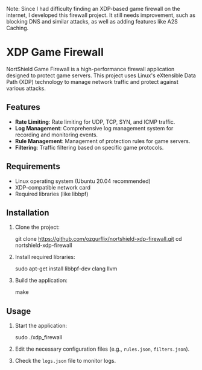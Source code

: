 Note: Since I had difficulty finding an XDP-based game firewall on the internet, I developed this firewall project. It still needs improvement, such as blocking DNS and similar attacks, as well as adding features like A2S Caching.
# XDP Game Firewall

NortShield Game Firewall is a high-performance firewall application designed to protect game servers. This project uses Linux's eXtensible Data Path (XDP) technology to manage network traffic and protect against various attacks.



## Features

- **Rate Limiting**: Rate limiting for UDP, TCP, SYN, and ICMP traffic.
- **Log Management**: Comprehensive log management system for recording and monitoring events.
- **Rule Management**: Management of protection rules for game servers.
- **Filtering**: Traffic filtering based on specific game protocols.

## Requirements

- Linux operating system (Ubuntu 20.04 recommended)
- XDP-compatible network card
- Required libraries (like libbpf)

## Installation

1. Clone the project:

   git clone https://github.com/ozgurflix/nortshield-xdp-firewall.git
   cd nortshield-xdp-firewall

2. Install required libraries:

   sudo apt-get install libbpf-dev clang llvm

3. Build the application:

   make
## Usage

1. Start the application:

   sudo ./xdp_firewall

2. Edit the necessary configuration files (e.g., `rules.json`, `filters.json`).

3. Check the `logs.json` file to monitor logs.
